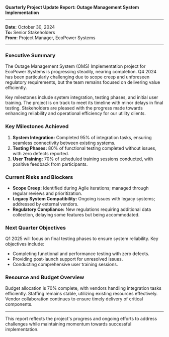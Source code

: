 

**Quarterly Project Update Report: Outage Management System Implementation**

---

**Date:** October 30, 2024  
**To:** Senior Stakeholders  
**From:** Project Manager, EcoPower Systems  

---

### **Executive Summary**

The Outage Management System (OMS) Implementation project for EcoPower Systems is progressing steadily, nearing completion. Q4 2024 has been particularly challenging due to scope creep and unforeseen regulatory requirements, but the team remains focused on delivering value efficiently.

Key milestones include system integration, testing phases, and initial user training. The project is on track to meet its timeline with minor delays in final testing. Stakeholders are pleased with the progress made towards enhancing reliability and operational efficiency for our utility clients.

### **Key Milestones Achieved**

1. **System Integration:** Completed 95% of integration tasks, ensuring seamless connectivity between existing systems.
2. **Testing Phases:** 80% of functional testing completed without issues, with zero defects reported.
3. **User Training:** 70% of scheduled training sessions conducted, with positive feedback from participants.

### **Current Risks and Blockers**

- **Scope Creep:** Identified during Agile iterations; managed through regular reviews and prioritization.
- **Legacy System Compatibility:** Ongoing issues with legacy systems; addressed by external vendors.
- **Regulatory Compliance:** New regulations requiring additional data collection, delaying some features but being accommodated.

### **Next Quarter Objectives**

Q1 2025 will focus on final testing phases to ensure system reliability. Key objectives include:

- Completing functional and performance testing with zero defects.
- Providing post-launch support for unresolved issues.
- Conducting comprehensive user training sessions.

### **Resource and Budget Overview**

Budget allocation is 70% complete, with vendors handling integration tasks efficiently. Staffing remains stable, utilizing existing resources effectively. Vendor collaboration continues to ensure timely delivery of critical components.

---

This report reflects the project's progress and ongoing efforts to address challenges while maintaining momentum towards successful implementation.